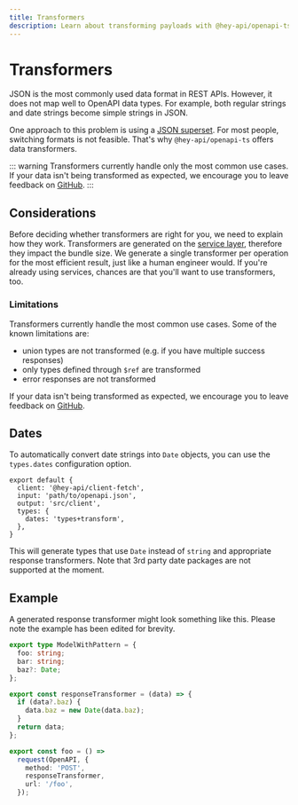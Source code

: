 ```yaml
---
title: Transformers
description: Learn about transforming payloads with @hey-api/openapi-ts.
---
```


# Transformers

JSON is the most commonly used data format in REST APIs. However, it does not map well to OpenAPI data types. For example, both regular strings and date strings become simple strings in JSON.

One approach to this problem is using a [JSON superset](https://github.com/blitz-js/superjson). For most people, switching formats is not feasible. That's why `@hey-api/openapi-ts` offers data transformers.

::: warning
Transformers currently handle only the most common use cases. If your data isn't being transformed as expected, we encourage you to leave feedback on [GitHub](https://github.com/hey-api/openapi-ts/issues).
:::

## Considerations

Before deciding whether transformers are right for you, we need to explain how they work. Transformers are generated on the [service layer](/openapi-ts/output#api-services), therefore they impact the bundle size. We generate a single transformer per operation for the most efficient result, just like a human engineer would. If you're already using services, chances are that you'll want to use transformers, too.

### Limitations

Transformers currently handle the most common use cases. Some of the known limitations are:

- union types are not transformed (e.g. if you have multiple success responses)
- only types defined through `$ref` are transformed
- error responses are not transformed

If your data isn't being transformed as expected, we encourage you to leave feedback on [GitHub](https://github.com/hey-api/openapi-ts/issues).

## Dates

To automatically convert date strings into `Date` objects, you can use the `types.dates` configuration option.

```js{6}
export default {
  client: '@hey-api/client-fetch',
  input: 'path/to/openapi.json',
  output: 'src/client',
  types: {
    dates: 'types+transform',
  },
}
```

This will generate types that use `Date` instead of `string` and appropriate response transformers. Note that 3rd party date packages are not supported at the moment.

## Example

A generated response transformer might look something like this. Please note the example has been edited for brevity.

```ts
export type ModelWithPattern = {
  foo: string;
  bar: string;
  baz?: Date;
};

export const responseTransformer = (data) => {
  if (data?.baz) {
    data.baz = new Date(data.baz);
  }
  return data;
};

export const foo = () =>
  request(OpenAPI, {
    method: 'POST',
    responseTransformer,
    url: '/foo',
  });
```

<!--@include: ../sponsorship.md-->
